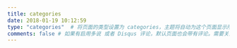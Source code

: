```yaml
---
title: categories
date: 2018-01-19 10:12:59
type: "categories"  # 将页面的类型设置为 categories，主题将自动为这个页面显示所有分类
comments: false # 如果有启用多说 或者 Disqus 评论，默认页面也会带有评论。需要关闭的话，设置false
---
```

